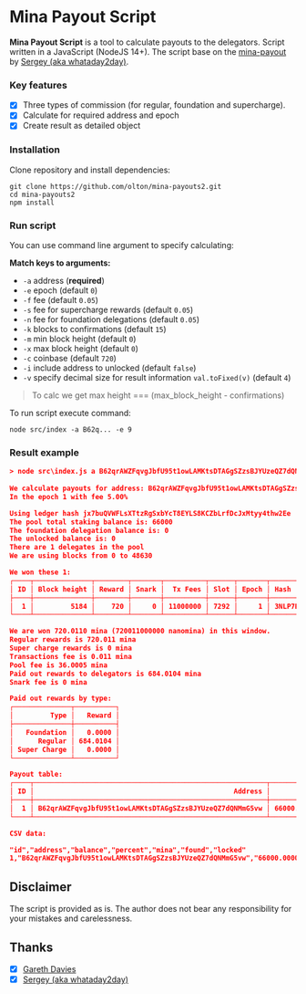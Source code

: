 # Mina Payout Script
**Mina Payout Script** is a tool to calculate payouts to the delegators. Script written in a JavaScript (NodeJS 14+).
The script base on the [mina-payout](https://github.com/c29r3/mina-payout) by [Sergey (aka whataday2day)](https://github.com/c29r3).

### Key features
- [x] Three types of commission (for regular, foundation and supercharge).
- [x] Calculate for required address and epoch
- [x] Create result as detailed object

### Installation

Clone repository and install dependencies:
```shell
git clone https://github.com/olton/mina-payouts2.git
cd mina-payouts2
npm install
```

### Run script
You can use command line argument to specify calculating:

**Match keys to arguments:**
* `-a` address (**required**)
* `-e` epoch (default `0`)
* `-f` fee (default `0.05`)
* `-s` fee for supercharge rewards (default `0.05`)
* `-n` fee for foundation delegations (default `0.05`)
* `-k` blocks to confirmations  (default `15`)
* `-m` min block height (default `0`)
* `-x` max block height (default `0`)
* `-c` coinbase (default `720`)
* `-i` include address to unlocked (default `false`)
* `-v` specify decimal size for result information `val.toFixed(v)` (default `4`)

> To calc we get max height === (max_block_height - confirmations)  

To run script execute command:
```shell
node src/index -a B62q... -e 9
```

### Result example
```json
> node src\index.js a B62qrAWZFqvgJbfU95t1owLAMKtsDTAGgSZzsBJYUzeQZ7dQNMmG5vw -e 1
        
We calculate payouts for address: B62qrAWZFqvgJbfU95t1owLAMKtsDTAGgSZzsBJYUzeQZ7dQNMmG5vw
In the epoch 1 with fee 5.00%

Using ledger hash jx7buQVWFLsXTtzRgSxbYcT8EYLS8KCZbLrfDcJxMtyy4thw2Ee
The pool total staking balance is: 66000
The foundation delegation balance is: 0
The unlocked balance is: 0
There are 1 delegates in the pool
We are using blocks from 0 to 48630

We won these 1:
┌────┬──────────────┬────────┬───────┬──────────┬──────┬───────┬──────────────────────────────────────────────────────┐
│ ID │ Block height │ Reward │ Snark │  Tx Fees │ Slot │ Epoch │ Hash                                                 │
├────┼──────────────┼────────┼───────┼──────────┼──────┼───────┼──────────────────────────────────────────────────────┤
│  1 │         5184 │    720 │     0 │ 11000000 │ 7292 │     1 │ 3NLP7BhbvwCYfwfKZHz2bJBBbnrNEivym6fYrG1GZZwjhRhzYETd │
└────┴──────────────┴────────┴───────┴──────────┴──────┴───────┴──────────────────────────────────────────────────────┘

We are won 720.0110 mina (720011000000 nanomina) in this window.
Regular rewards is 720.011 mina
Super charge rewards is 0 mina
Transactions fee is 0.011 mina
Pool fee is 36.0005 mina
Paid out rewards to delegators is 684.0104 mina
Snark fee is 0 mina

Paid out rewards by type:
┌──────────────┬──────────┐
│         Type │   Reward │
├──────────────┼──────────┤
│   Foundation │   0.0000 │
│      Regular │ 684.0104 │
│ Super Charge │   0.0000 │
└──────────────┴──────────┘

Payout table:
┌────┬─────────────────────────────────────────────────────────┬─────────────────┬────────┬─────────────┬───────┬────────┐
│ ID │                                                 Address │         Balance │      % │ Payout Mina │ Found │ Locked │
├────┼─────────────────────────────────────────────────────────┼─────────────────┼────────┼─────────────┼───────┼────────┤
│  1 │ B62qrAWZFqvgJbfU95t1owLAMKtsDTAGgSZzsBJYUzeQZ7dQNMmG5vw │ 66000.000000000 │ 100.00 │   684.01045 │    no │    yes │
└────┴─────────────────────────────────────────────────────────┴─────────────────┴────────┴─────────────┴───────┴────────┘

CSV data:

"id","address","balance","percent","mina","found","locked"
1,"B62qrAWZFqvgJbfU95t1owLAMKtsDTAGgSZzsBJYUzeQZ7dQNMmG5vw","66000.000000000","100.00",684.01045,"no","yes"
```

## Disclaimer
The script is provided as is. The author does not bear any responsibility for your mistakes and carelessness.

## Thanks
- [x] [Gareth Davies](https://github.com/garethtdavies/mina-payout-script)
- [x] [Sergey (aka whataday2day)](https://github.com/c29r3/mina-payout)